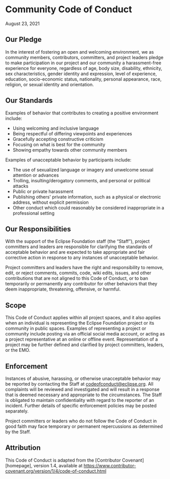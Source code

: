 # Community Code of Conduct

August 23, 2021

## Our Pledge

In the interest of fostering an open and welcoming environment, we as community members, contributors, committers, and project leaders pledge to make participation in our project and our community a harassment-free experience for everyone, regardless of age, body size, disability, ethnicity, sex characteristics, gender identity and expression, level of experience, education, socio-economic status, nationality, personal appearance, race, religion, or sexual identity and orientation.

## Our Standards

Examples of behavior that contributes to creating a positive environment include:

* Using welcoming and inclusive language
* Being respectful of differing viewpoints and experiences
* Gracefully accepting constructive criticism
* Focusing on what is best for the community
* Showing empathy towards other community members

Examples of unacceptable behavior by participants include:

* The use of sexualized language or imagery and unwelcome sexual attention or advances
* Trolling, insulting/derogatory comments, and personal or political attacks
* Public or private harassment
* Publishing others' private information, such as a physical or electronic address, without explicit permission
* Other conduct which could reasonably be considered inappropriate in a professional setting

## Our Responsibilities

With the support of the Eclipse Foundation staff (the “Staff”), project committers and leaders are responsible for clarifying the standards of acceptable behavior and are expected to take appropriate and fair corrective action in response to any instances of unacceptable behavior.

Project committers and leaders have the right and responsibility to remove, edit, or reject comments, commits, code, wiki edits, issues, and other contributions that are not aligned to this Code of Conduct, or to ban temporarily or permanently any contributor for other behaviors that they deem inappropriate, threatening, offensive, or harmful.

## Scope

This Code of Conduct applies within all project spaces, and it also applies when an individual is representing the Eclipse Foundation project or its community in public spaces. Examples of representing a project or community include posting via an official social media account, or acting as a project representative at an online or offline event. Representation of a project may be further defined and clarified by project committers, leaders, or the EMO.

## Enforcement

Instances of abusive, harassing, or otherwise unacceptable behavior may be reported by contacting the Staff at codeofconduct@eclipse.org. All complaints will be reviewed and investigated and will result in a response that is deemed necessary and appropriate to the circumstances. The Staff is obligated to maintain confidentiality with regard to the reporter of an incident. Further details of specific enforcement policies may be posted separately.

Project committers or leaders who do not follow the Code of Conduct in good faith may face temporary or permanent repercussions as determined by the Staff.

## Attribution

This Code of Conduct is adapted from the [Contributor Covenant][homepage], version 1.4,
available at https://www.contributor-covenant.org/version/1/4/code-of-conduct.html
